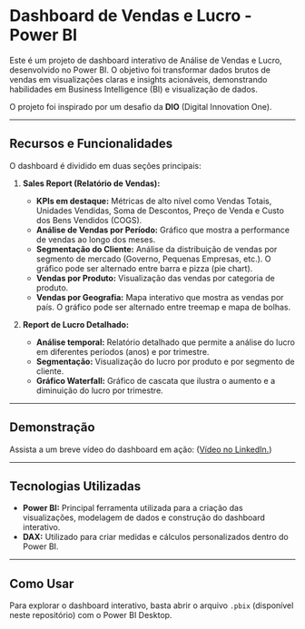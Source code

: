# Dashboard de Vendas e Lucro - Power BI

Este é um projeto de dashboard interativo de Análise de Vendas e Lucro, desenvolvido no Power BI. O objetivo foi transformar dados brutos de vendas em visualizações claras e insights acionáveis, demonstrando habilidades em Business Intelligence (BI) e visualização de dados.

O projeto foi inspirado por um desafio da **DIO** (Digital Innovation One).

---

## Recursos e Funcionalidades

O dashboard é dividido em duas seções principais:

1.  **Sales Report (Relatório de Vendas):**
    * **KPIs em destaque:** Métricas de alto nível como Vendas Totais, Unidades Vendidas, Soma de Descontos, Preço de Venda e Custo dos Bens Vendidos (COGS).
    * **Análise de Vendas por Período:** Gráfico que mostra a performance de vendas ao longo dos meses.
    * **Segmentação do Cliente:** Análise da distribuição de vendas por segmento de mercado (Governo, Pequenas Empresas, etc.). O gráfico pode ser alternado entre barra e pizza (pie chart).
    * **Vendas por Produto:** Visualização das vendas por categoria de produto.
    * **Vendas por Geografia:** Mapa interativo que mostra as vendas por país. O gráfico pode ser alternado entre treemap e mapa de bolhas.

2.  **Report de Lucro Detalhado:**
    * **Análise temporal:** Relatório detalhado que permite a análise do lucro em diferentes períodos (anos) e por trimestre.
    * **Segmentação:** Visualização do lucro por produto e por segmento de cliente.
    * **Gráfico Waterfall:** Gráfico de cascata que ilustra o aumento e a diminuição do lucro por trimestre.

---

## Demonstração

Assista a um breve vídeo do dashboard em ação:
([Vídeo no LinkedIn.](https://www.linkedin.com/posts/j%C3%A9ssica-dos-santos-rebello-da-cunha-6077001b6_powerbi-dataanalytics-dashboarddesign-activity-7373408397095890944-Isnk?utm_source=share&utm_medium=member_desktop&rcm=ACoAADJLN2cBJyLKsDSAJ60k2QpjgBMAlWhijLc))

---

## Tecnologias Utilizadas

* **Power BI:** Principal ferramenta utilizada para a criação das visualizações, modelagem de dados e construção do dashboard interativo.
* **DAX:** Utilizado para criar medidas e cálculos personalizados dentro do Power BI.

---

## Como Usar

Para explorar o dashboard interativo, basta abrir o arquivo `.pbix` (disponível neste repositório) com o Power BI Desktop.

